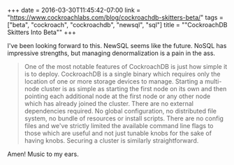 +++
date = 2016-03-30T11:45:42-07:00
link = "https://www.cockroachlabs.com/blog/cockroachdb-skitters-beta/"
tags = ["beta", "cockroach", "cockroachdb", "newsql", "sql"]
title = "\"CockroachDB Skitters Into Beta\""
+++

I've been looking forward to this. NewSQL seems like the future. NoSQL has impressive strengths, but managing denormalization is a pain in the ass.

>One of the most notable features of CockroachDB is just how simple it is to deploy. CockroachDB is a single binary which requires only the location of one or more storage devices to manage. Starting a multi-node cluster is as simple as starting the first node on its own and then pointing each additional node at the first node or any other node which has already joined the cluster. There are no external dependencies required. No global configuration, no distributed file system, no bundle of resources or install scripts. There are no config files and we've strictly limited the available command line flags to those which are useful and not just tunable knobs for the sake of having knobs. Securing a cluster is similarly straightforward.

Amen! Music to my ears.
